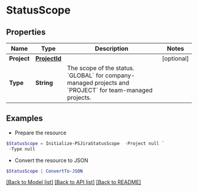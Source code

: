 # StatusScope
## Properties

Name | Type | Description | Notes
------------ | ------------- | ------------- | -------------
**Project** | [**ProjectId**](ProjectId.md) |  | [optional] 
**Type** | **String** | The scope of the status. &#x60;GLOBAL&#x60; for company-managed projects and &#x60;PROJECT&#x60; for team-managed projects. | 

## Examples

- Prepare the resource
```powershell
$StatusScope = Initialize-PSJiraStatusScope  -Project null `
 -Type null
```

- Convert the resource to JSON
```powershell
$StatusScope | ConvertTo-JSON
```

[[Back to Model list]](../README.md#documentation-for-models) [[Back to API list]](../README.md#documentation-for-api-endpoints) [[Back to README]](../README.md)

